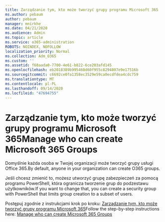 ```yaml
---
title: Zarządzanie tym, kto może tworzyć grupy programu Microsoft 365
ms.author: pebaum
author: pebaum
manager: mnirkhe
ms.date: 04/21/2020
ms.audience: Admin
ms.topic: article
ms.service: o365-administration
ROBOTS: NOINDEX, NOFOLLOW
localization_priority: Normal
ms.collection: Adm_O365
ms.custom: ''
ms.assetid: f68aada0-7700-4e61-b822-6ce203afd145
ms.openlocfilehash: eb2018389b995460d60f955c8294807e9e17516b
ms.sourcegitcommit: c6692ce0fa1358ec3529e59ca0ecdfdea4cdc759
ms.translationtype: MT
ms.contentlocale: pl-PL
ms.lasthandoff: 09/14/2020
ms.locfileid: "47694755"
---
```

# <a name="manage-who-can-create-microsoft-365-groups"></a><span data-ttu-id="7ede3-102">Zarządzanie tym, kto może tworzyć grupy programu Microsoft 365</span><span class="sxs-lookup"><span data-stu-id="7ede3-102">Manage who can create Microsoft 365 Groups</span></span>

<span data-ttu-id="7ede3-103">Domyślnie każda osoba w Twojej organizacji może tworzyć grupy usługi Office 365.</span><span class="sxs-lookup"><span data-stu-id="7ede3-103">By default, anyone in your organization can create O365 groups.</span></span>
  
<span data-ttu-id="7ede3-104">Jeśli chcesz zmienić to, możesz utworzyć grupę zabezpieczeń za pomocą programu PowerShell, która ogranicza tworzenie grup do podzestawu użytkowników.</span><span class="sxs-lookup"><span data-stu-id="7ede3-104">If you want to change that, you can create a security group with PowerShell that limits group creation to a subset of users.</span></span>
  
<span data-ttu-id="7ede3-105">Postępuj zgodnie z instrukcjami krok po kroku: [Zarządzanie tym, kto może tworzyć grupy programu Microsoft 365](https://docs.microsoft.com/microsoft-365/admin/create-groups/manage-creation-of-groups)</span><span class="sxs-lookup"><span data-stu-id="7ede3-105">Follow the step-by-step instructions here: [Manage who can create Microsoft 365 Groups](https://docs.microsoft.com/microsoft-365/admin/create-groups/manage-creation-of-groups)</span></span>
  

